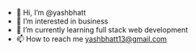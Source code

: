 - 👋 Hi, I’m @yashbhatt
- 👀 I’m interested in business
- 🌱 I’m currently learning full stack web development
- 📫 How to reach me yashbhatt13@gmail.com

<!---
yashbhatt/yashbhatt is a ✨ special ✨ repository because its `README.md` (this file) appears on your GitHub profile.
You can click the Preview link to take a look at your changes.
--->

